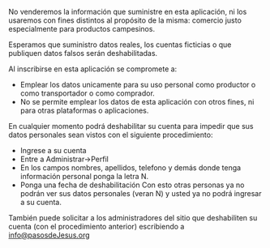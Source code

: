 No venderemos la información que suministre en esta aplicación, ni
los usaremos con fines distintos al propósito de la misma: comercio
justo especialmente para productos campesinos.

Esperamos que suministro datos reales, los cuentas ficticias o que
publiquen datos falsos serán deshabilitadas.

Al inscribirse en esta aplicación se compromete a:
  - Emplear los datos unicamente para su uso personal como productor o como 
    transportador o como comprador.
  - No se permite emplear los datos de esta aplicación 
    con otros fines, ni para otras plataformas o aplicaciones.

En cualquier momento podrá deshabilitar su cuenta para impedir que
sus datos personales sean vistos con el siguiente procedimiento:
* Ingrese a su cuenta
* Entre a Administrar->Perfil
* En los campos nombres, apellidos, telefono y demás donde tenga
  información personal ponga la letra N.
* Ponga una fecha de deshabilitación
Con esto otras personas ya no podrán ver sus datos personales (veran N) y 
usted ya no podrá ingresar a su cuenta.

También puede solicitar a los administradores del sitio que deshabiliten
su cuenta (con el procedimiento anterior) escribiendo a 
info@pasosdeJesus.org



